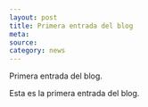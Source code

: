 ```yaml
---
layout: post
title: Primera entrada del blog 
meta: 
source: 
category: news
---
```


Primera entrada del blog.

<!---excerpt-break-->

Esta es la primera entrada del blog.
